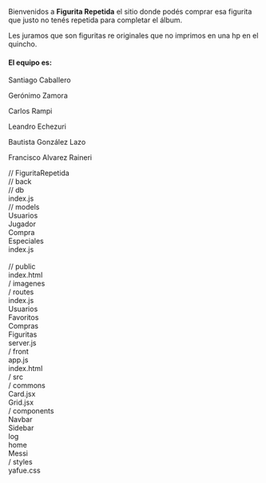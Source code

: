 Bienvenidos a **Figurita Repetida** el sitio donde podés comprar esa figurita que justo no tenés repetida para completar el álbum.

Les juramos que son figuritas re originales que no imprimos en una hp en el quincho.

<h4>El equipo es: </h4>
<p>Santiago Caballero</p>
<p>Gerónimo Zamora</p>
<p>Carlos Rampi</p>
<p>Leandro Echezuri</p>
<p>Bautista González Lazo</p>
<p>Francisco Alvarez Raineri</p>
 
// FiguritaRepetida<br>
	// back<br>
		// db<br>
			index.js<br>
			// models<br>
				Usuarios<br>
				Jugador<br>
				Compra<br>
				Especiales<br>
				index.js<br>	
		// public<br>
			index.html<br>
			/ imagenes<br>
		/ routes<br>
			index.js<br>
			Usuarios<br>
			Favoritos<br>
			Compras<br>
			Figuritas<br>
		server.js<br>
	/ front<br>
		app.js<br>
		index.html<br>
		/ src<br>
			/ commons<br>
				Card.jsx<br>
				Grid.jsx<br>
			/ components<br>
				Navbar<br>
				Sidebar<br>
				log<br>
				home<br>
				Messi<br>
			/ styles<br>
				yafue.css<br>
